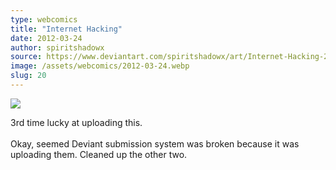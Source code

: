 ```yaml
---
type: webcomics
title: "Internet Hacking"
date: 2012-03-24
author: spiritshadowx
source: https://www.deviantart.com/spiritshadowx/art/Internet-Hacking-292115685
image: /assets/webcomics/2012-03-24.webp
slug: 20
---
```


![](/assets/webcomics/2012-03-24.webp)

3rd time lucky at uploading this.<br><br>Okay, seemed Deviant submission system was broken because it was uploading them. Cleaned up the other two.
